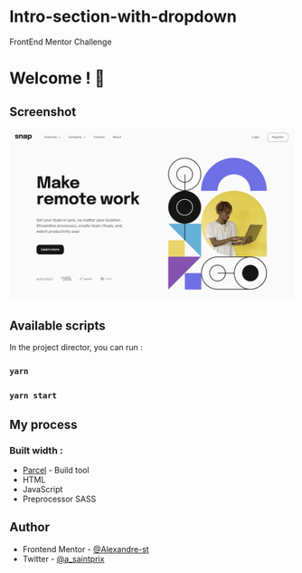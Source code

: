 # Intro-section-with-dropdown

FrontEnd Mentor Challenge

# Welcome ! 👋

## Screenshot

![](./src/assets/snap-website.png)

## Available scripts

In the project director, you can run :

### `yarn`

### `yarn start`

## My process

### Built width :

- [Parcel](https://parceljs.org/) - Build tool
- HTML
- JavaScript
- Preprocessor SASS

## Author

- Frontend Mentor - [@Alexandre-st](https://www.frontendmentor.io/profile/Alexandre-st)
- Twitter - [@a_saintprix](https://twitter.com/a_saintprix)
